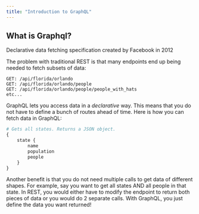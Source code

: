 ```yaml
---
title: "Introduction to GraphQL"
---
```


## What is Graphql?

Declarative data fetching specification created by Facebook in 2012

The problem with traditional REST is that many endpoints end up being needed to fetch subsets of data:

```http
GET: /api/florida/orlando
GET: /api/florida/orlando/people
GET: /api/florida/orlando/people/people_with_hats
etc...
```

GraphQL lets you access data in a *declarative* way. This means that you do not have to define a bunch of routes ahead of time. Here is how you can fetch data in GraphQL:

```graphql
# Gets all states. Returns a JSON object.
{
    state {
        name
        population
        people
    }
}
```

Another benefit is that you do not need multiple calls to get data of different shapes. For example, say you want to get all states AND all people in that state. In REST, you would either have to modify the endpoint to return both pieces of data or you would do 2 separate calls. With GraphQL, you just define the data you want returned!
